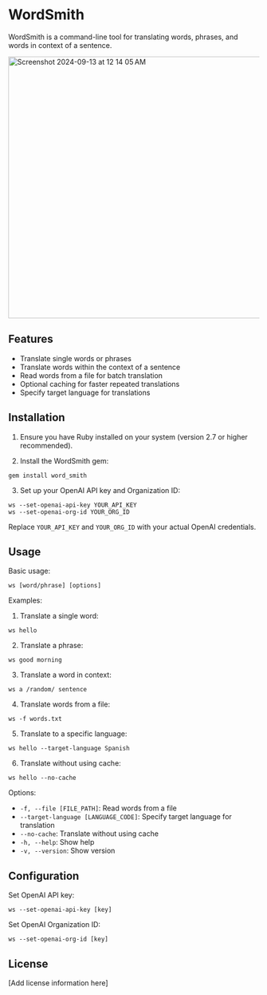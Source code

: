 # WordSmith

WordSmith is a command-line tool for translating words, phrases, and words in context of a sentence.

<img width="524" alt="Screenshot 2024-09-13 at 12 14 05 AM" src="https://github.com/user-attachments/assets/a18514b5-044d-474e-98ad-9cb814ada8e9">

## Features

- Translate single words or phrases
- Translate words within the context of a sentence
- Read words from a file for batch translation
- Optional caching for faster repeated translations
- Specify target language for translations

## Installation

1. Ensure you have Ruby installed on your system (version 2.7 or higher recommended).

2. Install the WordSmith gem:

```
gem install word_smith
```

3. Set up your OpenAI API key and Organization ID:

```
ws --set-openai-api-key YOUR_API_KEY
ws --set-openai-org-id YOUR_ORG_ID
```

Replace `YOUR_API_KEY` and `YOUR_ORG_ID` with your actual OpenAI credentials.

## Usage

Basic usage:

```
ws [word/phrase] [options]
```

Examples:

1. Translate a single word:

```
ws hello
```

2. Translate a phrase:

```
ws good morning
```

3. Translate a word in context:

```
ws a /random/ sentence
```

4. Translate words from a file:

```
ws -f words.txt
```

5. Translate to a specific language:

```
ws hello --target-language Spanish
```

6. Translate without using cache:

```
ws hello --no-cache
```

Options:

- `-f, --file [FILE_PATH]`: Read words from a file
- `--target-language [LANGUAGE_CODE]`: Specify target language for translation
- `--no-cache`: Translate without using cache
- `-h, --help`: Show help
- `-v, --version`: Show version

## Configuration

Set OpenAI API key:

```
ws --set-openai-api-key [key]
```

Set OpenAI Organization ID:

```
ws --set-openai-org-id [key]
```

## License

[Add license information here]
